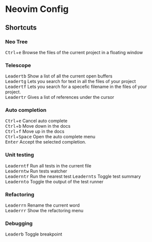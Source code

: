 # Neovim Config

## Shortcuts

### Neo Tree

<kbd>Ctrl</kbd>+<kbd>e</kbd> Browse the files of the current project in a floating window

### Telescope

<kbd>Leader</kbd><kbd>t</kbd><kbd>b</kbd> Show a list of all the current open buffers  
<kbd>Leader</kbd><kbd>t</kbd><kbd>g</kbd> Lets you search for text in all the files of your project  
<kbd>Leader</kbd><kbd>t</kbd><kbd>f</kbd> Lets you search for a specefic filename in the files of your project.  
<kbd>Leader</kbd><kbd>t</kbd><kbd>r</kbd> Gives a list of references under the cursor

### Auto completion

<kbd>Ctrl</kbd>+<kbd>e</kbd> Cancel auto complete  
<kbd>Ctrl</kbd>+<kbd>b</kbd> Move down in the docs  
<kbd>Ctrl</kbd>+<kbd>f</kbd> Move up in the docs  
<kbd>Ctrl</kbd>+<kbd>Space</kbd> Open the auto complete menu  
<kbd>Enter</kbd> Accept the selected completion.  

### Unit testing
<kbd>Leader</kbd><kbd>n</kbd><kbd>t</kbd><kbd>f</kbd> Run all tests in the current file  
<kbd>Leader</kbd><kbd>n</kbd><kbd>t</kbd><kbd>w</kbd> Run tests watcher  
<kbd>Leader</kbd><kbd>n</kbd><kbd>t</kbd><kbd>r</kbd> Run the nearest test 
<kbd>Leader</kbd><kbd>n</kbd><kbd>t</kbd><kbd>s</kbd> Toggle test summary  
<kbd>Leader</kbd><kbd>n</kbd><kbd>t</kbd><kbd>o</kbd> Toggle the output of the test runner

### Refactoring

<kbd>Leader</kbd><kbd>r</kbd><kbd>n</kbd> Rename the current word  
<kbd>Leader</kbd><kbd>r</kbd><kbd>r</kbd> Show the refactoring menu   

### Debugging
<kbd>Leader</kbd><kbd>b</kbd> Toggle breakpoint
